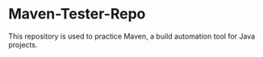 # Maven-Tester-Repo

This repository is used to practice Maven, a build automation tool for Java projects.
